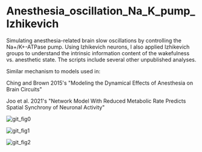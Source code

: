 # Anesthesia_oscillation_Na_K_pump_Izhikevich

Simulating anesthesia-related brain slow oscillations by controlling the Na+/K+-ATPase pump. Using Izhikevich neurons, I also applied Izhikevich groups to understand the intrinsic information content of the wakefulness vs. anesthetic state. The scripts include several other unpublished analyses.

Similar mechanism to models used in: 

Ching and Brown 2015's "Modeling the Dynamical Effects of Anesthesia on Brain Circuits"  

Joo et al. 2021's "Network Model With Reduced Metabolic Rate Predicts Spatial Synchrony of Neuronal Activity"

![git_fig0](https://github.com/seantanabe/Anesthesia_oscillation_Na_K_pump_Izhikevich/assets/170565753/84dfe033-2d41-42d4-84a1-779a644fc979)


![git_fig1](https://github.com/seantanabe/Anesthesia_oscillation_Na_K_pump_Izhikevich/assets/170565753/e3b67ce4-f44d-4a8c-a0ce-b283a90c0fda)


![git_fig2](https://github.com/seantanabe/Anesthesia_oscillation_Na_K_pump_Izhikevich/assets/170565753/c5bcfd02-5949-4eb4-a8fc-ec80508c3ccc)
